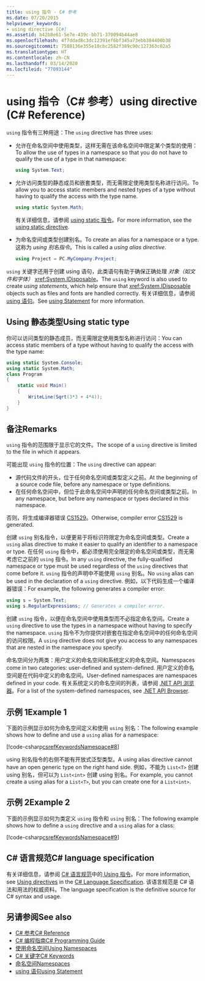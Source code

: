 ```yaml
---
title: using 指令 - C# 参考
ms.date: 07/20/2015
helpviewer_keywords:
- using directive [C#]
ms.assetid: b42b8e61-5e7e-439c-bb71-370094b44ae8
ms.openlocfilehash: 4f7ddad8c3dc12391ef6bf345a73ebb384400b38
ms.sourcegitcommit: 7588136e355e10cbc2582f389c90c127363c02a5
ms.translationtype: HT
ms.contentlocale: zh-CN
ms.lasthandoff: 03/14/2020
ms.locfileid: "77093144"
---
```

# <a name="using-directive-c-reference"></a><span data-ttu-id="ff645-102">using 指令（C# 参考）</span><span class="sxs-lookup"><span data-stu-id="ff645-102">using directive (C# Reference)</span></span>

<span data-ttu-id="ff645-103">`using` 指令有三种用途：</span><span class="sxs-lookup"><span data-stu-id="ff645-103">The `using` directive has three uses:</span></span>

- <span data-ttu-id="ff645-104">允许在命名空间中使用类型，这样无需在该命名空间中限定某个类型的使用：</span><span class="sxs-lookup"><span data-stu-id="ff645-104">To allow the use of types in a namespace so that you do not have to qualify the use of a type in that namespace:</span></span>

    ```csharp
    using System.Text;
    ```

- <span data-ttu-id="ff645-105">允许访问类型的静态成员和嵌套类型，而无需限定使用类型名称进行访问。</span><span class="sxs-lookup"><span data-stu-id="ff645-105">To allow you to access static members and nested types of a type without having to qualify the access with the type name.</span></span>

    ```csharp
    using static System.Math;
    ```

    <span data-ttu-id="ff645-106">有关详细信息，请参阅 [using static 指令](using-static.md)。</span><span class="sxs-lookup"><span data-stu-id="ff645-106">For more information, see the [using static directive](using-static.md).</span></span>

- <span data-ttu-id="ff645-107">为命名空间或类型创建别名。</span><span class="sxs-lookup"><span data-stu-id="ff645-107">To create an alias for a namespace or a type.</span></span> <span data-ttu-id="ff645-108">这称为 *using 别名指令*。</span><span class="sxs-lookup"><span data-stu-id="ff645-108">This is called a *using alias directive*.</span></span>

    ```csharp
    using Project = PC.MyCompany.Project;
    ```

<span data-ttu-id="ff645-109">`using` 关键字还用于创建 using 语句，此类语句有助于确保正确处理  *对象（如文件和字体）* <xref:System.IDisposable>。</span><span class="sxs-lookup"><span data-stu-id="ff645-109">The `using` keyword is also used to create *using statements*, which help ensure that <xref:System.IDisposable> objects such as files and fonts are handled correctly.</span></span> <span data-ttu-id="ff645-110">有关详细信息，请参阅 [using 语句](using-statement.md)。</span><span class="sxs-lookup"><span data-stu-id="ff645-110">See [using Statement](using-statement.md) for more information.</span></span>

## <a name="using-static-type"></a><span data-ttu-id="ff645-111">Using 静态类型</span><span class="sxs-lookup"><span data-stu-id="ff645-111">Using static type</span></span>

<span data-ttu-id="ff645-112">你可以访问类型的静态成员，而无需限定使用类型名称进行访问：</span><span class="sxs-lookup"><span data-stu-id="ff645-112">You can access static members of a type without having to qualify the access with the type name:</span></span>

```csharp
using static System.Console;
using static System.Math;
class Program
{
    static void Main()
    {
        WriteLine(Sqrt(3*3 + 4*4));
    }
}
```

## <a name="remarks"></a><span data-ttu-id="ff645-113">备注</span><span class="sxs-lookup"><span data-stu-id="ff645-113">Remarks</span></span>

<span data-ttu-id="ff645-114">`using` 指令的范围限于显示它的文件。</span><span class="sxs-lookup"><span data-stu-id="ff645-114">The scope of a `using` directive is limited to the file in which it appears.</span></span>

<span data-ttu-id="ff645-115">可能出现 `using` 指令的位置：</span><span class="sxs-lookup"><span data-stu-id="ff645-115">The `using` directive can appear:</span></span>

- <span data-ttu-id="ff645-116">源代码文件的开头，位于任何命名空间或类型定义之前。</span><span class="sxs-lookup"><span data-stu-id="ff645-116">At the beginning of a source code file, before any namespace or type definitions.</span></span>
- <span data-ttu-id="ff645-117">在任何命名空间中，但位于此命名空间中声明的任何命名空间或类型之前。</span><span class="sxs-lookup"><span data-stu-id="ff645-117">In any namespace, but before any namespace or types declared in this namespace.</span></span>

<span data-ttu-id="ff645-118">否则，将生成编译器错误 [CS1529](../../misc/cs1529.md)。</span><span class="sxs-lookup"><span data-stu-id="ff645-118">Otherwise, compiler error [CS1529](../../misc/cs1529.md) is generated.</span></span>

<span data-ttu-id="ff645-119">创建 `using` 别名指令，以便更易于将标识符限定为命名空间或类型。</span><span class="sxs-lookup"><span data-stu-id="ff645-119">Create a `using` alias directive to make it easier to qualify an identifier to a namespace or type.</span></span> <span data-ttu-id="ff645-120">在任何 `using` 指令中，都必须使用完全限定的命名空间或类型，而无需考虑它之前的 `using` 指令。</span><span class="sxs-lookup"><span data-stu-id="ff645-120">In any `using` directive, the fully-qualified namespace or type must be used regardless of the `using` directives that come before it.</span></span> <span data-ttu-id="ff645-121">`using` 指令的声明中不能使用 `using` 别名。</span><span class="sxs-lookup"><span data-stu-id="ff645-121">No `using` alias can be used in the declaration of a `using` directive.</span></span> <span data-ttu-id="ff645-122">例如，以下代码生成一个编译器错误：</span><span class="sxs-lookup"><span data-stu-id="ff645-122">For example, the following generates a compiler error:</span></span>

```csharp
using s = System.Text;
using s.RegularExpressions; // Generates a compiler error.
```

<span data-ttu-id="ff645-123">创建 `using` 指令，以便在命名空间中使用类型而不必指定命名空间。</span><span class="sxs-lookup"><span data-stu-id="ff645-123">Create a `using` directive to use the types in a namespace without having to specify the namespace.</span></span> <span data-ttu-id="ff645-124">`using` 指令不为你提供对嵌套在指定命名空间中的任何命名空间的访问权限。</span><span class="sxs-lookup"><span data-stu-id="ff645-124">A `using` directive does not give you access to any namespaces that are nested in the namespace you specify.</span></span>

<span data-ttu-id="ff645-125">命名空间分为两类：用户定义的命名空间和系统定义的命名空间。</span><span class="sxs-lookup"><span data-stu-id="ff645-125">Namespaces come in two categories: user-defined and system-defined.</span></span> <span data-ttu-id="ff645-126">用户定义的命名空间是在代码中定义的命名空间。</span><span class="sxs-lookup"><span data-stu-id="ff645-126">User-defined namespaces are namespaces defined in your code.</span></span> <span data-ttu-id="ff645-127">有关系统定义的命名空间的列表，请参阅 [.NET API 浏览器](../../../../api/index.md)。</span><span class="sxs-lookup"><span data-stu-id="ff645-127">For a list of the system-defined namespaces, see [.NET API Browser](../../../../api/index.md).</span></span>

## <a name="example-1"></a><span data-ttu-id="ff645-128">示例 1</span><span class="sxs-lookup"><span data-stu-id="ff645-128">Example 1</span></span>

<span data-ttu-id="ff645-129">下面的示例显示如何为命名空间定义和使用 `using` 别名：</span><span class="sxs-lookup"><span data-stu-id="ff645-129">The following example shows how to define and use a `using` alias for a namespace:</span></span>

[!code-csharp[csrefKeywordsNamespace#8](~/samples/snippets/csharp/VS_Snippets_VBCSharp/csrefKeywordsNamespace/CS/csrefKeywordsNamespace2.cs#8)]

<span data-ttu-id="ff645-130">using 别名指令的右侧不能有开放式泛型类型。</span><span class="sxs-lookup"><span data-stu-id="ff645-130">A using alias directive cannot have an open generic type on the right hand side.</span></span> <span data-ttu-id="ff645-131">例如，不能为 `List<T>` 创建 using 别名，但可以为 `List<int>` 创建 using 别名。</span><span class="sxs-lookup"><span data-stu-id="ff645-131">For example, you cannot create a using alias for a `List<T>`, but you can create one for a `List<int>`.</span></span>

## <a name="example-2"></a><span data-ttu-id="ff645-132">示例 2</span><span class="sxs-lookup"><span data-stu-id="ff645-132">Example 2</span></span>

<span data-ttu-id="ff645-133">下面的示例显示如何为类定义 `using` 指令和 `using` 别名：</span><span class="sxs-lookup"><span data-stu-id="ff645-133">The following example shows how to define a `using` directive and a `using` alias for a class:</span></span>

[!code-csharp[csrefKeywordsNamespace#9](~/samples/snippets/csharp/VS_Snippets_VBCSharp/csrefKeywordsNamespace/CS/csrefKeywordsNamespace2.cs#9)]

## <a name="c-language-specification"></a><span data-ttu-id="ff645-134">C# 语言规范</span><span class="sxs-lookup"><span data-stu-id="ff645-134">C# language specification</span></span>

<span data-ttu-id="ff645-135">有关详细信息，请参阅 [C# 语言规范](~/_csharplang/spec/namespaces.md#using-directives)中的[ Using 指令](/dotnet/csharp/language-reference/language-specification/introduction)。</span><span class="sxs-lookup"><span data-stu-id="ff645-135">For more information, see [Using directives](~/_csharplang/spec/namespaces.md#using-directives) in the [C# Language Specification](/dotnet/csharp/language-reference/language-specification/introduction).</span></span> <span data-ttu-id="ff645-136">该语言规范是 C# 语法和用法的权威资料。</span><span class="sxs-lookup"><span data-stu-id="ff645-136">The language specification is the definitive source for C# syntax and usage.</span></span>

## <a name="see-also"></a><span data-ttu-id="ff645-137">另请参阅</span><span class="sxs-lookup"><span data-stu-id="ff645-137">See also</span></span>

- [<span data-ttu-id="ff645-138">C# 参考</span><span class="sxs-lookup"><span data-stu-id="ff645-138">C# Reference</span></span>](../index.md)
- [<span data-ttu-id="ff645-139">C# 编程指南</span><span class="sxs-lookup"><span data-stu-id="ff645-139">C# Programming Guide</span></span>](../../programming-guide/index.md)
- [<span data-ttu-id="ff645-140">使用命名空间</span><span class="sxs-lookup"><span data-stu-id="ff645-140">Using Namespaces</span></span>](../../programming-guide/namespaces/using-namespaces.md)
- [<span data-ttu-id="ff645-141">C# 关键字</span><span class="sxs-lookup"><span data-stu-id="ff645-141">C# Keywords</span></span>](index.md)
- [<span data-ttu-id="ff645-142">命名空间</span><span class="sxs-lookup"><span data-stu-id="ff645-142">Namespaces</span></span>](../../programming-guide/namespaces/index.md)
- [<span data-ttu-id="ff645-143">using 语句</span><span class="sxs-lookup"><span data-stu-id="ff645-143">using Statement</span></span>](using-statement.md)
